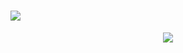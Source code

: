 <h1 id="header">
   <img src="https://readme-typing-svg.herokuapp.com?font=Serif&color=FFFFFF&size=40&center=true&vCenter=true&lines=Ben+Smith;Barxells;Barx;Boris+Johnson+II">
</h1>

<!-- Add Line -->
<p align="center">
   <img src="https://github-readme-stats.vercel.app/api?username=Barxells&show_icons=true&theme=radical">
</p>
